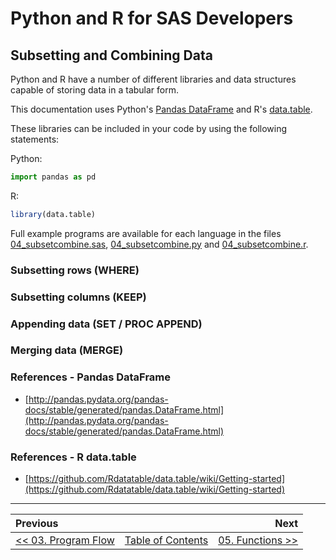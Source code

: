 # Python and R for SAS Developers

## Subsetting and Combining Data

Python and R have a number of different libraries and data structures capable of storing data in a tabular form.

This documentation uses Python's [Pandas DataFrame](http://pandas.pydata.org/pandas-docs/stable/generated/pandas.DataFrame.html) and R's [data.table](https://cran.r-project.org/web/packages/data.table/index.html).

These libraries can be included in your code by using the following statements:

Python:

```python
import pandas as pd
```

R:

```r
library(data.table)
```

Full example programs are available for each language in the files [04_subsetcombine.sas](../src/04_subsetcombine.sas), [04_subsetcombine.py](../src/04_subsetcombine.py) and [04_subsetcombine.r](../src/04_subsetcombine.r).

### Subsetting rows (WHERE)


### Subsetting columns (KEEP)


### Appending data (SET / PROC APPEND)


### Merging data (MERGE)




### References - Pandas DataFrame

* [http://pandas.pydata.org/pandas-docs/stable/generated/pandas.DataFrame.html](http://pandas.pydata.org/pandas-docs/stable/generated/pandas.DataFrame.html)

### References - R data.table

* [https://github.com/Rdatatable/data.table/wiki/Getting-started](https://github.com/Rdatatable/data.table/wiki/Getting-started)

---

| Previous       |                | Next           |
|:-------------- |:--------------:| --------------:|
| [&lt;&lt; 03. Program Flow](04_ProgramFlow.md) | [Table of Contents](00_TOC.md) | [05. Functions &gt;&gt;](54_Functions.md) |
